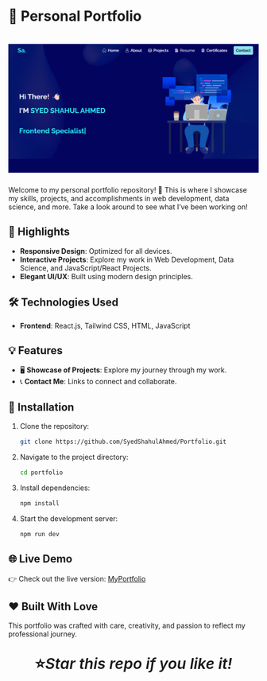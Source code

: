 # 🚀 Personal Portfolio

# ![Portfolio Banner](./src/assets/Preview/Demo.png)


Welcome to my personal portfolio repository! 🎉 This is where I showcase my skills, projects, and accomplishments in web development, data science, and more. Take a look around to see what I’ve been working on!

## 🌟 Highlights
- **Responsive Design**: Optimized for all devices.
- **Interactive Projects**: Explore my work in Web Development, Data Science, and JavaScript/React Projects.
- **Elegant UI/UX**: Built using modern design principles.

## 🛠️ Technologies Used
- **Frontend**: React.js, Tailwind CSS, HTML, JavaScript


## 💡 Features
- 🖥️ **Showcase of Projects**: Explore my journey through my work.
- 📞 **Contact Me**: Links to connect and collaborate.

## 🚧 Installation
1. Clone the repository:
   ```bash
   git clone https://github.com/SyedShahulAhmed/Portfolio.git
   ```
2. Navigate to the project directory:
   ```bash
   cd portfolio
   ```
3. Install dependencies:
   ```bash
   npm install
   ```
4. Start the development server:
   ```bash
   npm run dev
   ```

## 🌐 Live Demo  
👉 Check out the live version: [MyPortfolio](https://shahul.vercel.app/)


## ❤️ Built With Love
This portfolio was crafted with care, creativity, and passion to reflect my professional journey.

<p style="text-align: center; font-size: 30px;
font-weight:600 ">⭐<i>Star this repo if you like it!</i></p>

